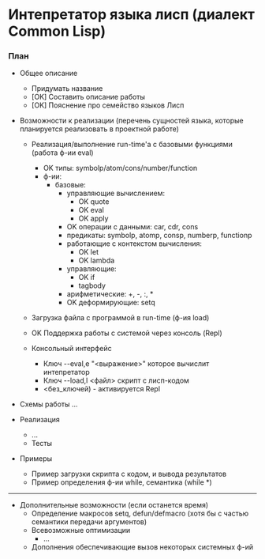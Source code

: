 # Интепретатор языка лисп (диалект Common Lisp)

### План
- Общее описание
  - Придумать название
  - [OK] Составить описание работы
  - [OK] Пояснение про семейство языков Лисп
  
- Возможности к реализации (перечень сущностей языка, которые планируется реализовать в 
проектной работе)
  - Реализация/выполнение run-time'а с базовыми функциями (работа ф-ии eval)
    - OK типы: symbolp/atom/cons/number/function
    - ф-ии:
      - базовые:
          - управляющие вычислением: 
            - OK quote
            - OK eval
            - OK apply
          - OK операции с данными: car, cdr, cons
          - предикаты: symbolp, atomp, consp, numberp, functionp
          - работающие с контекстом вычисления:
            - OK let
            - OK lambda
          - управляющие:
            - OK if
            - tagbody
          - арифметические: +, -, :, *
          - OK деформирующие: setq          

  - Загрузка файла c программой в run-time (ф-ия load)
  - OK Поддержка работы с системой через консоль (Repl)
  - Консольный интерфейс
    - Ключ --eval,e "<выражение>" которое вычислит интепретатор
    - Ключ --load,l <файл> скрипт с лисп-кодом
    - <без_ключей) - активируется Repl

- Схемы работы
  ...
 
- Реализация
  - ...
  - Тесты
  
- Примеры
  - Пример загрузки скрипта с кодом, и вывода результатов
  - Пример определения ф-ии while, семантика (while <sexpr> <sexpr>*)

---------------------------------------------
- Дополнительные возможности (если останется время)
  - Определение макросов setq, defun/defmacro (хотя бы с частью семантики передачи аргументов)
  - Всевозможные оптимизации
    - ...
  - Дополнения обеспечивающие вызов некоторых системных ф-ий
